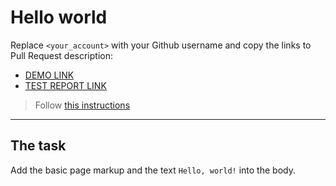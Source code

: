 # Hello world
Replace `<your_account>` with your Github username and copy the links to Pull Request description:
- [DEMO LINK](https://ViktorAndrushko.github.io/layout_hello-world/)
- [TEST REPORT LINK](https://ViktorAndrushko.github.io/layout_hello-world/report/html_report/)

> Follow [this instructions](https://mate-academy.github.io/layout_task-guideline/#how-to-solve-the-layout-tasks-on-github)
___

## The task 
Add the basic page markup and the text `Hello, world!` into the body.
